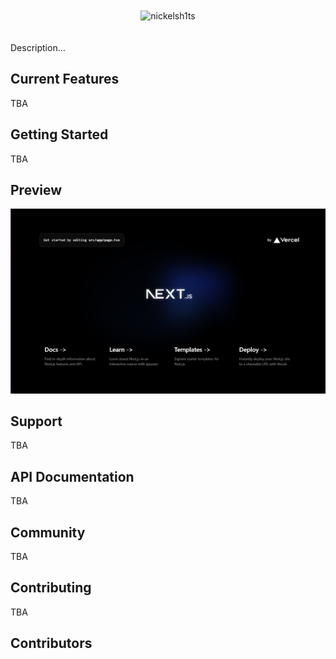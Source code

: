 <p align="center">
<img src="./public/img/logo_full-white.png" alt="nickelsh1ts" style="margin: 20px 0;">
</p>

Description...

## Current Features

TBA

## Getting Started

TBA

## Preview

<img src="./public/preview.png">

## Support

TBA

## API Documentation

TBA

## Community

TBA

## Contributing

TBA

## Contributors

<!-- ALL-CONTRIBUTORS-LIST:START - Do not remove or modify this section -->
<!-- prettier-ignore-start -->
<!-- markdownlint-disable -->

<!-- markdownlint-restore -->
<!-- prettier-ignore-end -->

<!-- ALL-CONTRIBUTORS-LIST:END -->

